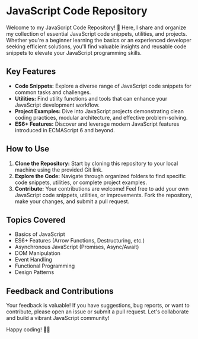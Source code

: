# JavaScript Code Repository

Welcome to my JavaScript Code Repository! 🚀 Here, I share and organize my collection of essential JavaScript code snippets, utilities, and projects. Whether you're a beginner learning the basics or an experienced developer seeking efficient solutions, you'll find valuable insights and reusable code snippets to elevate your JavaScript programming skills.

## Key Features
- **Code Snippets:** Explore a diverse range of JavaScript code snippets for common tasks and challenges.
- **Utilities:** Find utility functions and tools that can enhance your JavaScript development workflow.
- **Project Examples:** Dive into JavaScript projects demonstrating clean coding practices, modular architecture, and effective problem-solving.
- **ES6+ Features:** Discover and leverage modern JavaScript features introduced in ECMAScript 6 and beyond.

## How to Use
1. **Clone the Repository:** Start by cloning this repository to your local machine using the provided Git link.
2. **Explore the Code:** Navigate through organized folders to find specific code snippets, utilities, or complete project examples.
3. **Contribute:** Your contributions are welcome! Feel free to add your own JavaScript code snippets, utilities, or improvements. Fork the repository, make your changes, and submit a pull request.

## Topics Covered
- Basics of JavaScript
- ES6+ Features (Arrow Functions, Destructuring, etc.)
- Asynchronous JavaScript (Promises, Async/Await)
- DOM Manipulation
- Event Handling
- Functional Programming
- Design Patterns

## Feedback and Contributions
Your feedback is valuable! If you have suggestions, bug reports, or want to contribute, please open an issue or submit a pull request. Let's collaborate and build a vibrant JavaScript community!

Happy coding! 🚀📜
